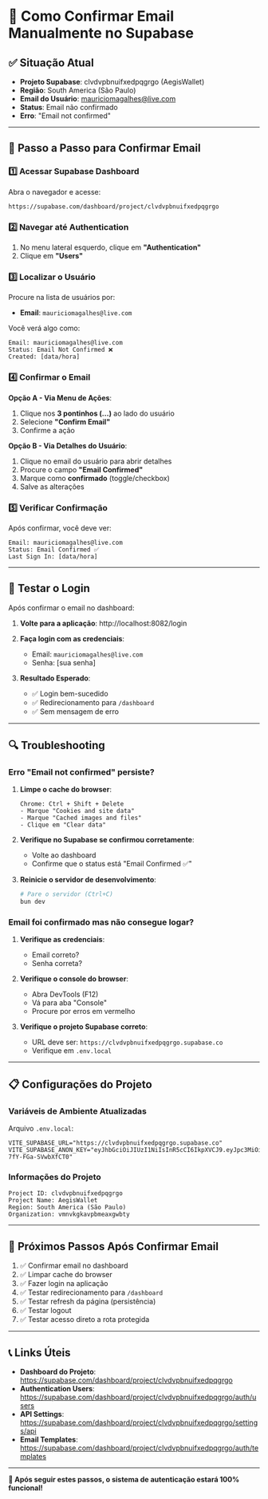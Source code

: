 # 📧 Como Confirmar Email Manualmente no Supabase

## ✅ Situação Atual

- **Projeto Supabase**: clvdvpbnuifxedpqgrgo (AegisWallet)
- **Região**: South America (São Paulo)
- **Email do Usuário**: mauriciomagalhes@live.com
- **Status**: Email não confirmado
- **Erro**: "Email not confirmed"

---

## 🔧 Passo a Passo para Confirmar Email

### 1️⃣ Acessar Supabase Dashboard

Abra o navegador e acesse:
```
https://supabase.com/dashboard/project/clvdvpbnuifxedpqgrgo
```

### 2️⃣ Navegar até Authentication

1. No menu lateral esquerdo, clique em **"Authentication"**
2. Clique em **"Users"**

### 3️⃣ Localizar o Usuário

Procure na lista de usuários por:
- **Email**: `mauriciomagalhes@live.com`

Você verá algo como:
```
Email: mauriciomagalhes@live.com
Status: Email Not Confirmed ❌
Created: [data/hora]
```

### 4️⃣ Confirmar o Email

**Opção A - Via Menu de Ações**:
1. Clique nos **3 pontinhos (...)** ao lado do usuário
2. Selecione **"Confirm Email"**
3. Confirme a ação

**Opção B - Via Detalhes do Usuário**:
1. Clique no email do usuário para abrir detalhes
2. Procure o campo **"Email Confirmed"**
3. Marque como **confirmado** (toggle/checkbox)
4. Salve as alterações

### 5️⃣ Verificar Confirmação

Após confirmar, você deve ver:
```
Email: mauriciomagalhes@live.com
Status: Email Confirmed ✅
Last Sign In: [data/hora]
```

---

## 🧪 Testar o Login

Após confirmar o email no dashboard:

1. **Volte para a aplicação**: http://localhost:8082/login

2. **Faça login com as credenciais**:
   - Email: `mauriciomagalhes@live.com`
   - Senha: [sua senha]

3. **Resultado Esperado**:
   - ✅ Login bem-sucedido
   - ✅ Redirecionamento para `/dashboard`
   - ✅ Sem mensagem de erro

---

## 🔍 Troubleshooting

### Erro "Email not confirmed" persiste?

1. **Limpe o cache do browser**:
   ```
   Chrome: Ctrl + Shift + Delete
   - Marque "Cookies and site data"
   - Marque "Cached images and files"
   - Clique em "Clear data"
   ```

2. **Verifique no Supabase se confirmou corretamente**:
   - Volte ao dashboard
   - Confirme que o status está "Email Confirmed ✅"

3. **Reinicie o servidor de desenvolvimento**:
   ```bash
   # Pare o servidor (Ctrl+C)
   bun dev
   ```

### Email foi confirmado mas não consegue logar?

1. **Verifique as credenciais**:
   - Email correto?
   - Senha correta?

2. **Verifique o console do browser**:
   - Abra DevTools (F12)
   - Vá para aba "Console"
   - Procure por erros em vermelho

3. **Verifique o projeto Supabase correto**:
   - URL deve ser: `https://clvdvpbnuifxedpqgrgo.supabase.co`
   - Verifique em `.env.local`

---

## 📋 Configurações do Projeto

### Variáveis de Ambiente Atualizadas

Arquivo `.env.local`:
```env
VITE_SUPABASE_URL="https://clvdvpbnuifxedpqgrgo.supabase.co"
VITE_SUPABASE_ANON_KEY="eyJhbGciOiJIUzI1NiIsInR5cCI6IkpXVCJ9.eyJpc3MiOiJzdXBhYmFzZSIsInJlZiI6ImNsdmR2cGJudWlmeGVkcHFncmdvIiwicm9sZSI6ImFub24iLCJpYXQiOjE3NTk1NzE4OTcsImV4cCI6MjA3NTE0Nzg5N30.Rqo96sWOqURMHrcH53Ez1G8EG-7fY-FGa-SVwbXfCT0"
```

### Informações do Projeto

```
Project ID: clvdvpbnuifxedpqgrgo
Project Name: AegisWallet
Region: South America (São Paulo)
Organization: vmnvkgkavpbmeaxgwbty
```

---

## 🚀 Próximos Passos Após Confirmar Email

1. ✅ Confirmar email no dashboard
2. ✅ Limpar cache do browser
3. ✅ Fazer login na aplicação
4. ✅ Testar redirecionamento para `/dashboard`
5. ✅ Testar refresh da página (persistência)
6. ✅ Testar logout
7. ✅ Testar acesso direto a rota protegida

---

## 📞 Links Úteis

- **Dashboard do Projeto**: https://supabase.com/dashboard/project/clvdvpbnuifxedpqgrgo
- **Authentication Users**: https://supabase.com/dashboard/project/clvdvpbnuifxedpqgrgo/auth/users
- **API Settings**: https://supabase.com/dashboard/project/clvdvpbnuifxedpqgrgo/settings/api
- **Email Templates**: https://supabase.com/dashboard/project/clvdvpbnuifxedpqgrgo/auth/templates

---

**🎯 Após seguir estes passos, o sistema de autenticação estará 100% funcional!**
